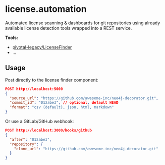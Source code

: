 # license.automation

Automated license scanning & dashboards for git repositories using already available
license detection tools wrapped into a REST service.

**Tools:**

- [pivotal-legacy/LicenseFinder](https://github.com/pivotal-legacy/LicenseFinder)
- ...

## Usage

Post directly to the license finder component:

```json
POST http://localhost:5000
{
  "source_url": "https://github.com/awesome-inc/neo4j-decorator.git",
  "commit_id": "012abe3", // optional, default HEAD
  "format": "csv (default), json, html, markdown"
}
```

Or use a GitLab/GitHub webhook:

```json
POST http://localhost:3000/hooks/github
{
  "after": "012abe3",
  "repository": {
    "clone_url": "https://github.com/awesome-inc/neo4j-decorator.git"
  }
}
```
